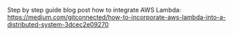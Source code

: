 Step by step guide blog post how to integrate AWS Lambda: https://medium.com/gitconnected/how-to-incorporate-aws-lambda-into-a-distributed-system-3dcec2e09270